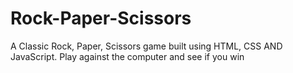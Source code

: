 # Rock-Paper-Scissors
A Classic Rock, Paper, Scissors game built using HTML, CSS AND JavaScript. Play against the computer and see if you win
